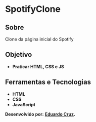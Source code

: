# SpotifyClone

## Sobre

Clone da página inicial do Spotify

## Objetivo

- **Praticar HTML, CSS e JS**

## Ferramentas e Tecnologias

- **HTML**
- **CSS**
- **JavaScript**

**Desenvolvido por:**
**[Eduardo Cruz](https://github.com/edcruz29/).**

